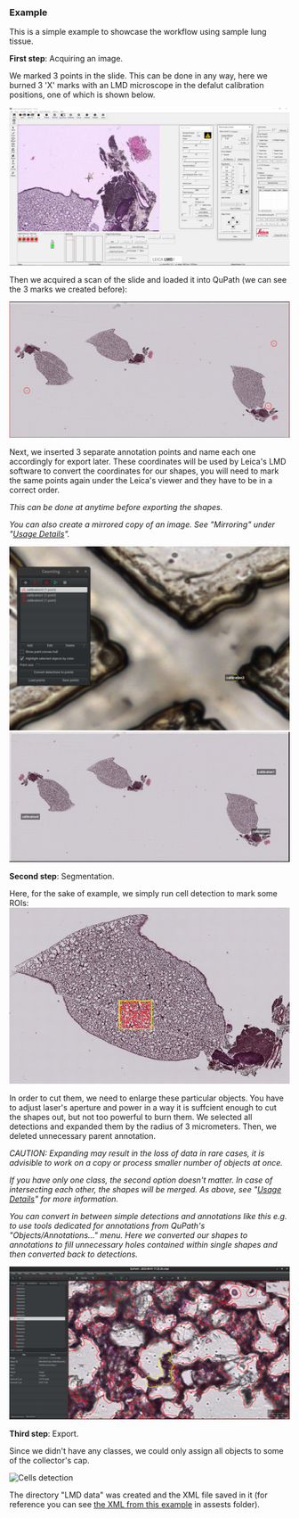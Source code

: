 ### Example
This is a simple example to showcase the workflow using 
sample lung tissue.

**First step**: Acquiring an image.

We marked 3 points in the slide. This can be done
in any way, here we burned 3 'X' marks with an LMD microscope
in the defalut calibration positions, one of which is shown below.

![Marking down the calibration](./assets/example1/BurnedMark.PNG)

Then we acquired a scan of the slide and loaded it
into QuPath (we can see the 3 marks we 
created before):

![Acquiring an image](./assets/example1/EntireSlideScan.png)

Next, we inserted 3 separate annotation points and name each one accordingly
for export later. These coordinates will be used by Leica's
LMD software to convert the coordinates for our shapes,
you will need to mark the same points again under the Leica's 
viewer and they have to be in a correct order.

*This can be done at anytime before exporting the shapes.*

*You can also create a mirrored copy of an image. See "Mirroring"
under "[Usage Details]()".*

![Calibration point zoomed](./assets/example1/single_cal.png)
![Calibration points](./assets/example1/three_cal.png)



**Second step**: Segmentation.
 
Here, for the sake of example,
we simply run cell detection to mark some ROIs:
![Cells detection](./assets/example1/detected_cells.png)

In order to cut them, we need to enlarge these particular objects. You have 
to adjust laser's aperture and power in a way it is suffcient enough to cut
the shapes out, but not too powerful to burn them. We selected
all detections and expanded them by
the radius of 3 micrometers. Then, we deleted unnecessary parent annotation.

*CAUTION: Expanding may result in the loss of data in rare cases, it is advisible 
to work on a copy or process smaller number of objects at once.*

*If you have only one class, the second option doesn't matter. In case of 
intersecting each other, the shapes will be merged. As above, see "[Usage Details]()"
for more information.*

*You can convert in between simple detections and annotations like this e.g. to 
use tools dedicated for annotations from QuPath's "Objects/Annotations..." menu.
Here we converted our shapes to annotations to fill unnecessary holes contained within
single shapes and then converted back to detections.*

![Expanded cells zoomed](./assets/example1/after_expanding.png)

**Third step**: Export.

Since we didn't have any classes, we could only assign all objects to some of the
collector's cap.

![Cells detection](./assets/example1/exporting.gif)


The directory "LMD data" was created and the XML file saved in it (for reference 
you can see [the XML from this example](./assets/example1/2023-09-01%2017.25.26_2023-09-03_20-15-53.xml) 
in assests folder).



